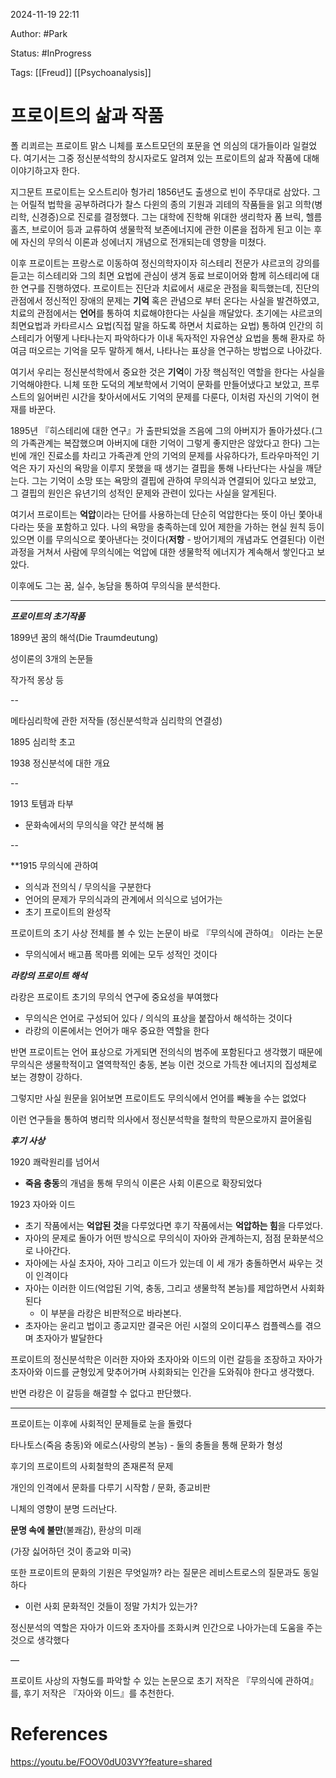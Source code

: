 2024-11-19 22:11

Author: #Park 

Status: #InProgress  

Tags: [[Freud]] [[Psychoanalysis]]



# 프로이트의 삶과 작품

폴 리쾨르는 프로이트 맑스 니체를 포스트모던의 포문을 연 의심의 대가들이라 일컬었다.
여기서는 그중 정신분석학의 창시자로도 알려져 있는 프로이트의 삶과 작품에 대해 이야기하고자 한다.

지그문트 프로이트는 오스트리아 헝가리 1856년도 출생으로 빈이 주무대로 삼았다. 그는 어릴적 법학을 공부하려다가 찰스 다윈의 종의 기원과 괴테의 작품들을 읽고 의학(병리학, 신경증)으로 진로를 결정했다. 그는 대학에 진학해 위대한 생리학자 폼 브릭, 헬름홀츠, 브로이어 등과 교류하여 생물학적 보존에너지에 관한 이론을 접하게 된고 이는 후에 자신의 무의식 이론과 성에너지 개념으로 전개되는데 영향을 미쳤다.

이후 프로이트는 프랑스로 이동하여 정신의학자이자 히스테리 전문가 샤르코의 강의를 듣고는 히스테리와 그의 최면 요법에 관심이 생겨 동료 브로이어와 함께 히스테리에 대한 연구를 진행하였다. 프로이트는 진단과 치료에서 새로운 관점을 획득했는데, 진단의 관점에서 정신적인 장애의 문제는 **기억** 혹은 관념으로 부터 온다는 사실을 발견하였고, 치료의 관점에서는 **언어**를 통하여 치료해야한다는 사실을 깨달았다. 초기에는 샤르코의 최면요법과 카타르시스 요법(직접 말을 하도록 하면서 치료하는 요법) 통하여 인간의 히스테리가 어떻게 나타나는지 파악하다가 이내 독자적인 자유연상 요법을 통해 환자로 하여금 떠오르는 기억을 모두 말하게 해서, 나타나는 표상을 연구하는 방법으로 나아갔다.

여기서 우리는 정신분석학에서 중요한 것은 **기억**이 가장 핵심적인 역할을 한다는 사실을 기억해야한다.
니체 또한 도덕의 계보학에서 기억이 문화를 만들어냈다고 보았고, 프루스트의 잃어버린 시간을 찾아서에서도 기억의 문제를 다룬다, 이처럼 자신의 기억이 현재를 바꾼다.

 1895년 『히스테리에 대한 연구』가 출판되었을 즈음에 그의 아버지가 돌아가셨다.(그의 가족관계는 복잡했으며 아버지에 대한 기억이 그렇게 좋지만은 않았다고 한다) 그는 빈에 개인 진료소를 차리고 가족관계 안의 기억의 문제를 사유하다가, 트라우마적인 기억은 자기 자신의 욕망을 이루지 못했을 때 생기는 결핍을 통해 나타난다는 사실을 깨닫는다. 그는 기억이 소망 또는 욕망의 결핍에 관하여 무의식과 연결되어 있다고 보았고, 그 결핍의 원인은 유년기의 성적인 문제와 관련이 있다는 사실을 알게된다.

여기서 프로이트는 **억압**이라는 단어를 사용하는데 단순히 억압한다는 뜻이 아닌 쫓아내다라는 뜻을 포함하고 있다. 나의 욕망을 충족하는데 있어 제한을 가하는 현실 원칙 등이 있으면 이를 무의식으로 쫓아낸다는 것이다(**저항** - 방어기제의 개념과도 연결된다) 이런 과정을 거쳐서 사람에 무의식에는 억압에 대한 생물학적 에너지가 계속해서 쌓인다고 보았다. 

이후에도 그는 꿈, 실수, 농담을 통하여 무의식을 분석한다.

---

***프로이트의 초기작품*** 

1899년 꿈의 해석(Die Traumdeutung)

성이론의 3개의 논문들 

작가적 몽상 등

--

메타심리학에 관한 저작들 (정신분석학과 심리학의 연결성)

1895 심리학 초고

1938 정신분석에 대한 개요

--

1913 토템과 타부 
- 문화속에서의 무의식을 약간 분석해 봄

--

**1915 무의식에 관하여

- 의식과 전의식 / 무의식을 구분한다
- 언어의 문제가 무의식과의 관계에서 의식으로 넘어가는 
- 초기 프로이트의 완성작


프로이트의 초기 사상 전체를 볼 수 있는 논문이 바로 『무의식에 관하여』 이라는 논문
- 무의식에서 배고픔 목마름 외에는 모두 성적인 것이다

  
***라캉의 프로이트 해석***

라캉은 프로이트 초기의 무의식 연구에 중요성을 부여했다

- 무의식은 언어로 구성되어 있다 / 의식의 표상을 붙잡아서 해석하는 것이다
- 라캉의 이론에서는 언어가 매우 중요한 역할을 한다

반면 프로이트는 언어 표상으로 가게되면 전의식의 범주에 포함된다고 생각했기 때문에 무의식은 생물학적이고 열역학적인 충동, 본능 이런 것으로 가득찬 에너지의 집성체로 보는 경향이 강하다. 

그렇지만 사실 원문을 읽어보면 프로이트도 무의식에서 언어를 빼놓을 수는 없었다

이런 연구들을 통하여 병리학 의사에서 정신분석학을 철학의 학문으로까지 끌어올림

  

***후기 사상***

1920 쾌락원리를 넘어서
- **죽음 충동**의 개념을 통해 무의식 이론은 사회 이론으로 확장되었다

1923 자아와 이드
- 초기 작품에서는 **억압된 것**을 다루었다면 후기 작품에서는 **억압하는 힘**을 다루었다.
- 자아의 문제로 돌아가 어떤 방식으로 무의식이 자아와 관계하는지, 점점 문화분석으로 나아간다.
- 자아에는 사실 초자아, 자아 그리고 이드가 있는데 이 세 개가 충돌하면서 싸우는 것이 인격이다
- 자아는 이러한 이드(억압된 기억, 충동, 그리고 생물학적 본능)를 제압하면서 사회화된다 
	- 이 부분을 라캉은 비판적으로 바라본다.
- 초자아는 윤리고 법이고 종교지만 결국은 어린 시절의 오이디푸스 컴플렉스를 겪으며 초자아가 발달한다

프로이트의 정신분석학은 이러한 자아와 초자아와 이드의 이런 갈등을 조장하고 자아가 초자아와 이드를 균형있게 맞추어가며 사회화되는 인간을 도와줘야 한다고 생각했다.

반면 라캉은 이 갈등을 해결할 수 없다고 판단했다.

---

프로이트는 이후에 사회적인 문제들로 눈을 돌렸다

타나토스(죽음 충동)와 에로스(사랑의 본능) - 둘의 충돌을 통해 문화가 형성

후기의 프로이트의 사회철학의 존재론적 문제

개인의 인격에서 문화를 다루기 시작함 / 문화, 종교비판

니체의 영향이 분명 드러난다.

**문명 속에 불만**(불쾌감), 환상의 미래

(가장 싫어하던 것이 종교와 미국) 

또한 프로이트의 문화의 기원은 무엇일까? 라는 질문은 레비스트로스의 질문과도 동일하다
- 이런 사회 문화적인 것들이 정말 가치가 있는가?

정신분석의 역할은 자아가 이드와 초자아를 조화시켜 인간으로 나아가는데 도움을 주는 것으로 생각했다

—

프로이트 사상의 자형도를 파악할 수 있는 논문으로 초기 저작은 『무의식에 관하여』를, 후기 저작은 『자아와 이드』를 추천한다.


# References

https://youtu.be/FOOV0dU03VY?feature=shared
